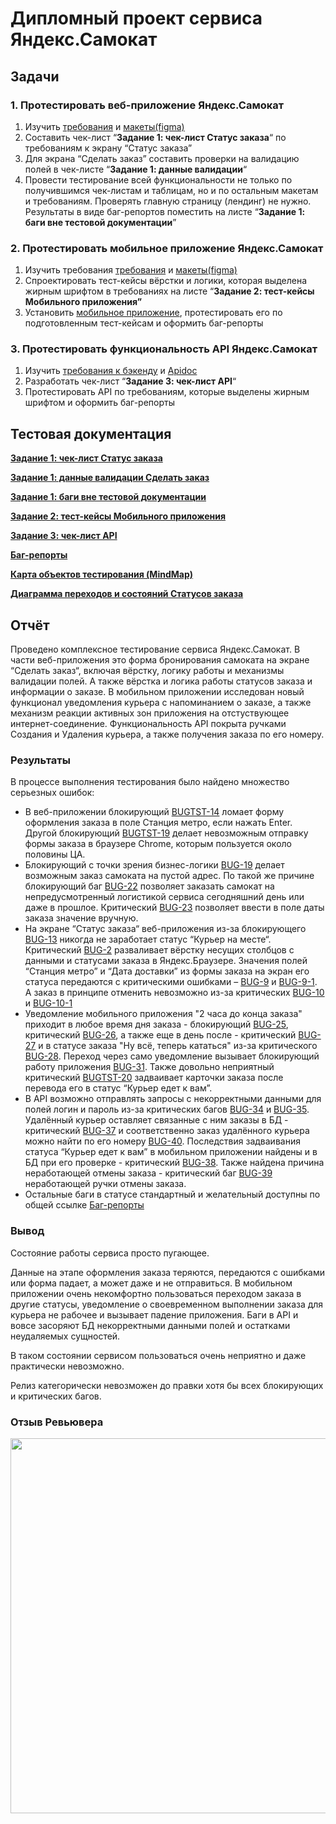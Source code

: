 # Дипломный проект сервиса Яндекс.Самокат

## Задачи

### 1. Протестировать веб-приложение Яндекс.Самокат

1. Изучить [требования](https://drive.google.com/file/d/188S-PgaJf2KE6PsSSYmiAVrikrY-973F/view?usp=sharing) и [макеты(figma)](https://www.figma.com/design/rXmJXOcsGV221qYJNN8N1V/web-(Copy)?node-id=0-1&t=NzCxLKwJnu8ACjJR-1)
2. Составить чек-лист “**Задание 1: чек-лист Статус заказа**“ по требованиям к экрану “Статус заказа”
3. Для экрана “Сделать заказ” составить проверки на валидацию полей в чек-листе “**Задание 1: данные валидации**“
4. Провести тестирование всей функциональности не только по получившимся чек-листам и таблицам, но и по остальным макетам и требованиям. Проверять главную страницу (лендинг) не нужно. Результаты в виде баг-репортов поместить на листе “**Задание 1: баги вне тестовой документации**”

### 2. Протестировать мобильное приложение Яндекс.Самокат

1. Изучить требования [требования](https://drive.google.com/file/d/1ZkuitySMcuJ73ZRMiir1KqTyfB0VoKiH/view?usp=sharing) и [макеты(figma)](https://www.figma.com/design/msO5TfCaAZLIYFHy2vBw2P/mobile-(Copy)?t=NzCxLKwJnu8ACjJR-1)
2. Спроектировать тест-кейсы вёрстки и логики, которая выделена жирным шрифтом в требованиях на листе “**Задание 2: тест-кейсы Мобильного приложения”**
3. Установить [мобильное приложение](https://drive.google.com/file/d/1vOPyHMAkU_fEhY3rROPSbW7WyXPr7KMo/view?usp=sharing), протестировать его по подготовленным тест-кейсам и оформить баг-репорты

### 3. Протестировать функциональность API Яндекс.Самокат

1. Изучить [требования к бэкенду](https://drive.google.com/file/d/1_nEqG-7VL4Gc5hM2CLeU2Pf82RyLRt9m/view?usp=sharing) и [Apidoc](https://github.com/orakul99/QA-Yandex-Samokat/blob/main/apidoc.md)
2. Разработать чек-лист “**Задание 3: чек-лист API**“
3. Протестировать API по требованиям, которые выделены жирным шрифтом и оформить баг-репорты

## Тестовая документация

**[Задание 1: чек-лист Статус заказа](https://docs.google.com/spreadsheets/d/1jaxpTg5M6bN5v7tTA4IV74pWXPZbkPo6BMU79w4mRKc/edit?gid=943703744#gid=943703744)**

**[Задание 1: данные валидации Сделать заказ](https://docs.google.com/spreadsheets/d/1jaxpTg5M6bN5v7tTA4IV74pWXPZbkPo6BMU79w4mRKc/edit?gid=1540465171#gid=1540465171)**

**[Задание 1: баги вне тестовой документации](https://docs.google.com/spreadsheets/d/1jaxpTg5M6bN5v7tTA4IV74pWXPZbkPo6BMU79w4mRKc/edit?gid=70743743#gid=70743743)**

**[Задание 2: тест-кейсы Мобильного приложения](https://docs.google.com/spreadsheets/d/1jaxpTg5M6bN5v7tTA4IV74pWXPZbkPo6BMU79w4mRKc/edit?gid=424948590#gid=424948590)**

**[Задание 3: чек-лист API](https://docs.google.com/spreadsheets/d/1jaxpTg5M6bN5v7tTA4IV74pWXPZbkPo6BMU79w4mRKc/edit?gid=336872680#gid=336872680)**

**[Баг-репорты](https://docs.google.com/spreadsheets/d/1jaxpTg5M6bN5v7tTA4IV74pWXPZbkPo6BMU79w4mRKc/edit?gid=1983909015#gid=1983909015)**

**[Карта объектов тестирования (MindMap)](https://xmind.ai/share/TTAYnzAN?xid=3Cp6M7V9)**

**[Диаграмма переходов и состояний Статусов заказа](https://xmind.ai/share/jvV0vCek?xid=uVt726mE)**

## Отчёт

Проведено комплексное тестирование сервиса Яндекс.Самокат. В части веб-приложения это форма бронирования самоката на экране “Сделать заказ“, включая вёрстку, логику работы и механизмы валидации полей. А также вёрстка и логика работы статусов заказа и информации о заказе. В мобильном приложении исследован новый функционал уведомления курьера с напоминанием о заказе, а также механизм реакции активных зон приложения на отстуствующее интернет-соединение. Функциональность API покрыта ручками Создания и Удаления курьера, а также получения заказа по его номеру.

### Результаты

В процессе выполнения тестирования было найдено множество серьезных ошибок:

- В веб-приложении блокирующий [BUGTST-14](https://docs.google.com/spreadsheets/d/1jaxpTg5M6bN5v7tTA4IV74pWXPZbkPo6BMU79w4mRKc/edit?gid=70743743#gid=70743743&range=15:15) ломает форму оформления заказа в поле Станция метро, если нажать Enter. Другой блокирующий [BUGTST-19](https://docs.google.com/spreadsheets/d/1jaxpTg5M6bN5v7tTA4IV74pWXPZbkPo6BMU79w4mRKc/edit?gid=70743743#gid=70743743&range=20:20) делает невозможным отправку формы заказа в браузере Chrome, которым пользуется около половины ЦА.
- Блокирующий с точки зрения бизнес-логики [BUG-19](https://docs.google.com/spreadsheets/d/1jaxpTg5M6bN5v7tTA4IV74pWXPZbkPo6BMU79w4mRKc/edit?gid=1983909015#gid=1983909015&range=25:25) делает возможным заказ самоката на пустой адрес. По такой же причине блокирующий баг [BUG-22](https://docs.google.com/spreadsheets/d/1jaxpTg5M6bN5v7tTA4IV74pWXPZbkPo6BMU79w4mRKc/edit?gid=1983909015#gid=1983909015&range=28:28) позволяет заказать самокат на непредусмотренный логистикой сервиса сегодняшний день или даже в прошлое. Критический [BUG-23](https://docs.google.com/spreadsheets/d/1jaxpTg5M6bN5v7tTA4IV74pWXPZbkPo6BMU79w4mRKc/edit?gid=1983909015#gid=1983909015&range=29:29) позволяет ввести в поле даты заказа значение вручную.
- На экране “Статус заказа“ веб-приложения из-за блокирующего [BUG-13](https://docs.google.com/spreadsheets/d/1jaxpTg5M6bN5v7tTA4IV74pWXPZbkPo6BMU79w4mRKc/edit?gid=1983909015#gid=1983909015&range=18:18) никогда не заработает статус “Курьер на месте“. Критический [BUG-2](https://docs.google.com/spreadsheets/d/1jaxpTg5M6bN5v7tTA4IV74pWXPZbkPo6BMU79w4mRKc/edit?gid=1983909015#gid=1983909015&range=4:4) разваливает вёрстку несущих столбцов с данными и статусами заказа в Яндекс.Браузере. Значения полей “Станция метро” и “Дата доставки” из формы заказа на экран его статуса передаются с критическими ошибками – [BUG-9](https://docs.google.com/spreadsheets/d/1jaxpTg5M6bN5v7tTA4IV74pWXPZbkPo6BMU79w4mRKc/edit?gid=1983909015#gid=1983909015&range=12:12) и [BUG-9-1](https://docs.google.com/spreadsheets/d/1jaxpTg5M6bN5v7tTA4IV74pWXPZbkPo6BMU79w4mRKc/edit?gid=1983909015#gid=1983909015&range=13:13). А заказ в принципе отменить невозможно из-за критических [BUG-10](https://docs.google.com/spreadsheets/d/1jaxpTg5M6bN5v7tTA4IV74pWXPZbkPo6BMU79w4mRKc/edit?gid=1983909015#gid=1983909015&range=14:14) и [BUG-10-1](https://docs.google.com/spreadsheets/d/1jaxpTg5M6bN5v7tTA4IV74pWXPZbkPo6BMU79w4mRKc/edit?gid=1983909015#gid=1983909015&range=15:15)
- Уведомление мобильного приложения "2 часа до конца заказа" приходит в любое время дня заказа - блокирующий [BUG-25](https://docs.google.com/spreadsheets/d/1jaxpTg5M6bN5v7tTA4IV74pWXPZbkPo6BMU79w4mRKc/edit?gid=1983909015#gid=1983909015&range=32:32), критический [BUG-26](https://docs.google.com/spreadsheets/d/1jaxpTg5M6bN5v7tTA4IV74pWXPZbkPo6BMU79w4mRKc/edit?gid=1983909015#gid=1983909015&range=33:33), а также еще в день после - критический [BUG-27](https://docs.google.com/spreadsheets/d/1jaxpTg5M6bN5v7tTA4IV74pWXPZbkPo6BMU79w4mRKc/edit?gid=1983909015#gid=1983909015&range=34:34) и в статусе заказа "Ну всё, теперь кататься" из-за критического [BUG-28](https://docs.google.com/spreadsheets/d/1jaxpTg5M6bN5v7tTA4IV74pWXPZbkPo6BMU79w4mRKc/edit?gid=1983909015#gid=1983909015&range=35:35). Переход через само уведомление вызывает блокирующий работу приложения [BUG-31](https://docs.google.com/spreadsheets/d/1jaxpTg5M6bN5v7tTA4IV74pWXPZbkPo6BMU79w4mRKc/edit?gid=1983909015#gid=1983909015&range=38:38). Также довольно неприятный критический [BUGTST-20](https://docs.google.com/spreadsheets/d/1jaxpTg5M6bN5v7tTA4IV74pWXPZbkPo6BMU79w4mRKc/edit?gid=70743743#gid=70743743&range=21:21) задваивает карточки заказа после перевода его в статус “Курьер едет к вам”.
- В API возможно отправлять запросы с некорректными данными для полей логин и пароль из-за критических багов [BUG-34](https://docs.google.com/spreadsheets/d/1jaxpTg5M6bN5v7tTA4IV74pWXPZbkPo6BMU79w4mRKc/edit?gid=1983909015#gid=1983909015&range=42:42) и [BUG-35](https://docs.google.com/spreadsheets/d/1jaxpTg5M6bN5v7tTA4IV74pWXPZbkPo6BMU79w4mRKc/edit?gid=1983909015#gid=1983909015&range=43:43). Удалённый курьер оставляет связанные с ним заказы в БД - критический [BUG-37](https://docs.google.com/spreadsheets/d/1jaxpTg5M6bN5v7tTA4IV74pWXPZbkPo6BMU79w4mRKc/edit?gid=1983909015#gid=1983909015&range=45:45) и соответственно заказ удалённого курьера можно найти по его номеру [BUG-40](https://BUG-40). Последствия задваивания статуса “Курьер едет к вам” в мобильном приложении найдены и в БД при его проверке - критический [BUG-38](https://docs.google.com/spreadsheets/d/1jaxpTg5M6bN5v7tTA4IV74pWXPZbkPo6BMU79w4mRKc/edit?gid=1983909015#gid=1983909015&range=46:46). Также найдена причина неработающей отмены заказа - критический баг [BUG-39](https://docs.google.com/spreadsheets/d/1jaxpTg5M6bN5v7tTA4IV74pWXPZbkPo6BMU79w4mRKc/edit?gid=1983909015#gid=1983909015&range=47:47) неработающей ручки отмены заказа.
- Остальные баги в статусе стандартный и желательный доступны по общей ссылке [Баг-репорты](https://docs.google.com/spreadsheets/d/1jaxpTg5M6bN5v7tTA4IV74pWXPZbkPo6BMU79w4mRKc/edit?gid=1983909015#gid=1983909015)

### Вывод

Состояние работы сервиса просто пугающее.

Данные на этапе оформления заказа теряются, передаются с ошибками или форма падает, а может даже и не отправиться. В мобильном приложении очень некомфортно пользоваться переходом заказа в другие статусы, уведомление о своевременном выполнении заказа для курьера не рабочее и вызывает падение приложения. Баги в API и вовсе засоряют БД некорректными данными полей и остатками неудаляемых сущностей.

В таком состоянии сервисом пользоваться очень неприятно и даже практически невозможно.

Релиз категорически невозможен до правки хотя бы всех блокирующих и критических багов.


### Отзыв Ревьювера

<img src="https://storage.yandexcloud.net/yonote/uploads/0a29326e-f650-462a-990f-0ad15c158a1d/f6060b4a-4110-44a5-aea4-0517b8dd9264/diplom.jpg" width="600" />
